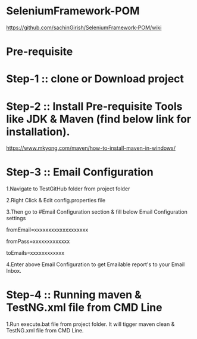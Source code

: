 # SeleniumFramework-POM

https://github.com/sachinGirish/SeleniumFramework-POM/wiki

# Pre-requisite

# Step-1 :: clone or Download project 


# Step-2 :: Install Pre-requisite Tools like JDK & Maven (find below link for installation).

https://www.mkyong.com/maven/how-to-install-maven-in-windows/


# Step-3 :: Email Configuration 

1.Navigate to TestGitHub folder from project folder

2.Right Click & Edit config.properties file

3.Then go to #Email Configuration section & fill below Email Configuration settings

fromEmail=xxxxxxxxxxxxxxxxxxx

fromPass=xxxxxxxxxxxxx

toEmails=xxxxxxxxxxxx

4.Enter above Email Configuration to get Emailable report's to your Email Inbox. 



# Step-4 :: Running maven & TestNG.xml file from CMD Line

1.Run execute.bat file from project folder. It will tigger maven clean & TestNG.xml file from CMD Line.


